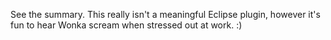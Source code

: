 See the summary.  This really isn't a meaningful Eclipse plugin, however it's fun to hear Wonka scream when stressed out at work.  :)